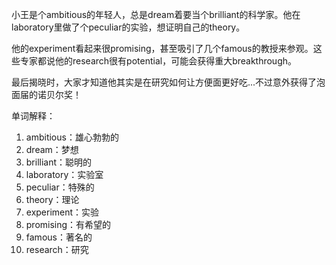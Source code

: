 小王是个ambitious的年轻人，总是dream着要当个brilliant的科学家。他在laboratory里做了个peculiar的实验，想证明自己的theory。

他的experiment看起来很promising，甚至吸引了几个famous的教授来参观。这些专家都说他的research很有potential，可能会获得重大breakthrough。

最后揭晓时，大家才知道他其实是在研究如何让方便面更好吃...不过意外获得了泡面届的诺贝尔奖！

单词解释：
1. ambitious：雄心勃勃的
2. dream：梦想
3. brilliant：聪明的
4. laboratory：实验室
5. peculiar：特殊的
6. theory：理论
7. experiment：实验
8. promising：有希望的
9. famous：著名的
10. research：研究 